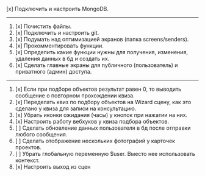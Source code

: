 [x] Подключить и настроить MongoDB.

----

1. [x] Почистить файлы.
2. [x] Подключить и настроить git.
3. [x] Подумать над оптимизацией экранов (папка screens/senders).
4. [x] Прокомментировать функции.
5. [x] Определить какие функции нужны для получения, изменения, удаления данных в бд и создать их.
6. [x] Сделать главные экраны для публичного (пользователь) и приватного (админ) доступа.

----

1. [x] Если при подборе объектов результат равен 0, то выводить сообщение о повторном прохождении квиза.
2. [x] Переделать квиз по подбору объектов на Wizard сцену, как это сделано у квиза для записи на консультацию.
3. [x] Убрать иконки ожидания (часы) у кнопок при нажатии на них.
4. [x] Настроить работу вебхуков у квиза подбора объектов.
5. [ ] Сделать обновление данных пользователя в бд после отправки любого сообщения.
6. [ ] Сделать отображение нескольких фотографий у карточек проектов.
7. [ ] Убрать глобальную переменную $user. Вместо нее использовать контекст.
8. [x] Настроить выход из сцен